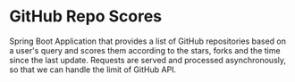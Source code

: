 # GitHub Repo Scores

Spring Boot Application that provides a list of GitHub repositories based on a user's query and scores them according to the stars, forks and the time since the last update. Requests are served and processed asynchronously, so that we can handle the limit of GitHub API.
